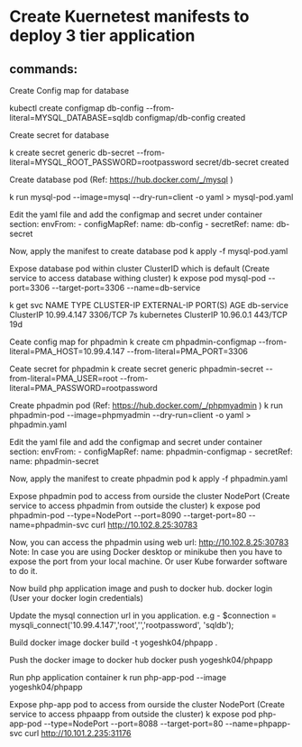 # Create Kuernetest manifests to deploy 3 tier application

## commands:

Create Config map for database

kubectl create configmap db-config --from-literal=MYSQL_DATABASE=sqldb
configmap/db-config created

Create secret for database

 k create secret generic db-secret --from-literal=MYSQL_ROOT_PASSWORD=rootpassword
secret/db-secret created

Create database pod (Ref: https://hub.docker.com/_/mysql )

k run mysql-pod --image=mysql --dry-run=client -o yaml > mysql-pod.yaml

Edit the yaml file and add the configmap and secret under container section:
    envFrom:
        - configMapRef:
            name: db-config
        - secretRef:
            name: db-secret

Now, apply the manifest to create database pod
k apply -f mysql-pod.yaml

Expose database pod within cluster ClusterID which is default (Create service to access database withing cluster)
k expose pod mysql-pod --port=3306 --target-port=3306 --name=db-service

k get svc
NAME         TYPE        CLUSTER-IP    EXTERNAL-IP   PORT(S)    AGE
db-service   ClusterIP   10.99.4.147   <none>        3306/TCP   7s
kubernetes   ClusterIP   10.96.0.1     <none>        443/TCP    19d

Ceate config map for phpadmin
k create cm phpadmin-configmap --from-literal=PMA_HOST=10.99.4.147 --from-literal=PMA_PORT=3306

Ceate secret for phpadmin
k create secret generic phpadmin-secret --from-literal=PMA_USER=root --from-literal=PMA_PASSWORD=rootpassword

Create phpadmin pod (Ref: https://hub.docker.com/_/phpmyadmin )
k run phpadmin-pod --image=phpmyadmin --dry-run=client -o yaml > phpadmin.yaml

Edit the yaml file and add the configmap and secret under container section:
    envFrom:
    - configMapRef:
        name: phpadmin-configmap
    - secretRef:
        name: phpadmin-secret

Now, apply the manifest to create phpadmin pod
k apply -f phpadmin.yaml

Expose phpadmin pod to access from ourside the cluster NodePort (Create service to access phpadmin from outside the cluster)
k expose pod phpadmin-pod --type=NodePort --port=8090 --target-port=80 --name=phpadmin-svc
curl http://10.102.8.25:30783

Now, you can access the phpadmin using web url: http://10.102.8.25:30783
Note: In case you are using Docker desktop or minikube then you have to expose the port from your local machine. Or user Kube forwarder software to do it.

Now build php application image and push to docker hub.
docker login (User your docker login credentials)

Update the mysql connection url in you application.
e.g - $connection = mysqli_connect('10.99.4.147','root','','rootpassword', 'sqldb');

Build docker image
docker build -t yogeshk04/phpapp .

Push the docker image to docker hub
docker push yogeshk04/phpapp

Run php application container
k run php-app-pod --image yogeshk04/phpapp

Expose php-app pod to access from ourside the cluster NodePort (Create service to access phpaapp from outside the cluster)
k expose pod php-app-pod --type=NodePort --port=8088 --target-port=80 --name=phpapp-svc
curl http://10.101.2.235:31176